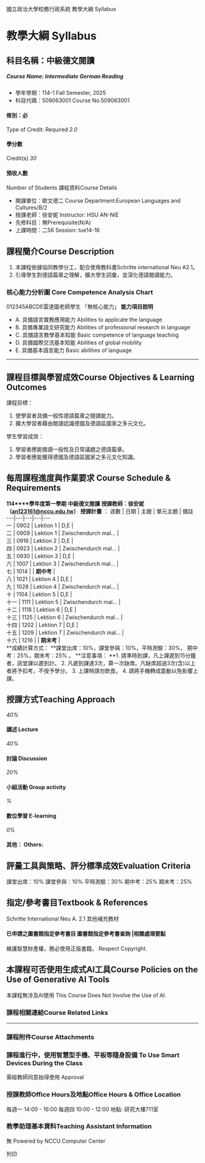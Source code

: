 國立政治大學校務行政系統 教學大綱 Syllabus
# 教學大綱 Syllabus
##  科目名稱：中級德文閱讀
#####  Course Name: Intermediate German Reading
  * 學年學期：114-1 Fall Semester, 2025 
  * 科目代碼：509063001 Course No.509063001


#### 修別：必
Type of Credit: Required 
_2.0_
#### 學分數
Credit(s)
_30_
#### 預收人數
Number of Students
課程資料Course Details
  * 開課單位：歐文德二 Course Department:European Languages and Cultures/B/2 
  * 授課老師：徐安妮 Instructor: HSU AN-NIE 
  * 先修科目：無Prerequisite(N/A)
  * 上課時間：二56 Session: tue14-16


##  課程簡介Course Description
  1. 本課程依據協同教學分工，配合使用教科書Schritte international Neu A2.1。
  2. 引導學生對德語篇章之理解，擴大學生詞彙，並深化德語閱讀能力。


###  核心能力分析圖 Core Competence Analysis Chart
012345ABCDE雷達圖老師學生
「無核心能力」 
**能力項目說明**
  * A. 具備語言實務應用能力 Abilities to applicate the language
  * B. 具備專業語文研究能力 Abilities of professional research in language
  * C. 具備語言教學基本知能 Basic competence of language teaching
  * D. 具備國際交流基本知能 Abilities of global mobility
  * E. 具備基本語言能力 Basic abilities of language


* * *
##  課程目標與學習成效Course Objectives & Learning Outcomes 
課程目標：
  1. 使學習者具備一般性德語篇章之閱讀能力。
  2. 擴大學習者藉由閱讀認識德國及德語區國家之多元文化。  



學生學習成效：
  1. 學習者應能閱讀一般性及日常議題之德語篇章。
  2. 學習者應能獲得德國及德語區國家之多元文化知識。


##  每周課程進度與作業要求 Course Schedule & Requirements
**114****學年度第一學期**
**中級德文閱讀**
**授課教師：徐安妮（****an123161@nccu.edu.tw****）**
**授課計畫** ：
週數 |  日期 |  主題 |  單元主題 |  備註  
---|---|---|---|---  
一 |  0902 |  Lektion 1 |  D,E |   
二 |  0909 |  Lektion 1 |  Zwischendurch mal… |   
三 |  0916 |  Lektion 2 |  D,E |   
四 |  0923 |  Lektion 2 |  Zwischendurch mal… |   
五 |  0930 |  Lektion 3 |  D,E |   
六 |  1007 |  Lektion 3 |  Zwischendurch mal… |   
七 |  1014 |  |  **期中考** |   
八 |  1021 |  Lektion 4 |  D,E |   
九 |  1028 |  Lektion 4 |  Zwischendurch mal… |   
十 |  1104 |  Lektion 5 |  D,E |   
十一 |  1111 |  Lektion 5 |  Zwischendurch mal… |   
十二 |  1118 |  Lektion 6 |  D,E |   
十三 |  1125 |  Lektion 6 |  Zwischendurch mal… |   
十四 |  1202 |  Lektion 7 |  D,E |   
十五 |  1209 |  Lektion 7 |  Zwischendurch mal… |   
十六 |  1216 |  |  **期末考** |   
**成績計算方式： **課堂出席：10%，課堂參與：10%，平時測驗：30%，
期中考：25%，期末考：25% 。
**注意事項： **1. 請準時到課，凡上課遲到15分鐘者，該堂課以遲到計。
2. 凡遲到課達3次，算一次缺席。凡缺席超過3次(含)以上者將予扣考，不授予學分。
3. 上課時請勿飲食。
4. 請將手機轉成震動以免影響上課。
##  授課方式Teaching Approach
_40%_
####  講述 Lecture
_40%_
####  討論 Discussion
_20%_
####  小組活動 Group activity
_%_
####  數位學習 E-learning
_0%_
####  其他： Others:
##  評量工具與策略、評分標準成效Evaluation Criteria
課堂出席：10% 
課堂參與：10%
平時測驗：30%
期中考：25%
期末考：25% 
##  指定/參考書目Textbook & References
Schritte International Neu A. 2.1
其他補充教材
####  已申請之圖書館指定參考書目  圖書館指定參考書查詢 |相關處理要點
維護智慧財產權，務必使用正版書籍。 Respect Copyright.
##  本課程可否使用生成式AI工具Course Policies on the Use of Generative AI Tools
本課程無涉及AI使用 This Course Does Not Involve the Use of AI.
###  課程相關連結Course Related Links
* * *
###  課程附件Course Attachments
###  課程進行中，使用智慧型手機、平板等隨身設備 To Use Smart Devices During the Class
需經教師同意始得使用  Approval
###  授課教師Office Hours及地點Office Hours & Office Location
每週一 14:00 - 16:00
每週四 10:00 - 12:00
地點: 研究大樓711室
###  教學助理基本資料Teaching Assistant Information
無
Powered by NCCU Computer Center
  
列印
